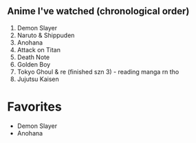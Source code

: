 ## Anime I've watched (chronological order)
1. Demon Slayer
2. Naruto & Shippuden
3. Anohana
4. Attack on Titan
5. Death Note
6. Golden Boy
7. Tokyo Ghoul & re (finished szn 3) - reading manga rn tho
8. Jujutsu Kaisen

# Favorites
* Demon Slayer
* Anohana
